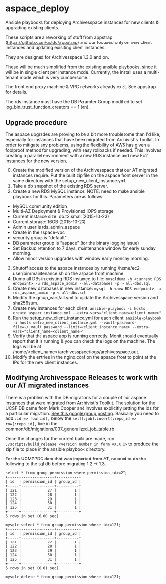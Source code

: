 # aspace_deploy
Ansible playbooks for deploying Archivesspace instances for new clients &amp; upgrading existing clients.

These scripts are a reworking of stuff from appstrap (https://github.com/ucldc/appstrap) and our focused only on new client instances and updating exisiting client instances.

They are designed for Archivesspace 1.3.0 and on.

These will be much simplified from the existing ansible playbooks, since it will be in single client per instance mode. Currently, the install uses a multi-tenant mode which is very cumbersome.

The front end proxy machine & VPC networks already exist. See appstrap for details.

The rds instance must have the DB Paramter Group modified to set log_bin_trust_function_creators == 1 (on).

## Upgrade procedure

The aspace upgrades are proving to be a bit more troublesome than I'd like,
especially for instances that have been migrated from Archivist's Toolkit. In
order to mitigate any problems, using the flexibility of AWS has given a
foolproof method for upgrading, with easy rollbacks if needed.
This involves creating a parallel environment with a new RDS instance and new
Ec2 instances for the new version.

0. Create the modified version of the Archivesspace that our AT migrated
   instances require. Put the built zip file on the aspace front server in the
   same directory with the setup_new_client_instance.yml.
1. Take a db snapshot of the existing RDS server.
2. Create a new RDS MySQL instance. NOTE: need to make ansible playbook for
   this. Parameters are as follows:
  * MySQL community edition
  * Multi-AZ Deployment & Provisioned IOPS storage
  * Current instance size: db.t2.small (2015-10-23)
  * Current storage: 16GB (2015-10-23)
  * Admin user is rds_admin_aspace
  * Create in the aspace-vpc
  * security group is "default"
  * DB parameter group is "aspace" (for the binary logging issue)
  * Set Backup retention to 7 days, maintenance window for early sunday morning.
  * Allow minor version upgrades with window early monday morning.
3. Shutoff access to the aspace instances by running
   /home/ec2-user/bin/maintenance.sh on the aspace front machine.
4. Dump all DBs in existing RDS instance to file:
   `mysqldump -h <current RDS endpoint> -u rds_aspace_admin --all-databases -p >
   all-dbs.sql`
5. Create new databases in new instance:
   `mysql -h <new RDS endpoint> -u rds_aspace_admin -p < all-dbs.sql`
6.  Modify the group_vars/all.yml to update the Archivesspace version and sha256sum.
7. Create new instances for each client:
   `ansible-playbook -i hosts create_aspace_instance.yml --extra-vars="client_name=<client_name>"`
8. Run the setup_new_client_instance.yml for each client:
   `ansible-playbook -i hosts setup_new_client_instance.yml --vault-password-file=~/.vault_password --limit=<client_instance_name> --extra-vars="client_name=<client_name>"`
9. Verify that the aspace app is running correctly. Monit should eventually
   report that it is running & you can check the logs on the machine. The logs
   will be at /home/&lt;client_name&gt;/archivesspace/logs/archivesspace.out.
10. Modify the entries in the nginx.conf on the apsace front to point at the IPs
    for the new client instances.

## Modifying Archivesspace Releases to work with our AT migrated instances
There is a problem with the DB migrations for a couple of our aspace instances
that were migrated from Archivist's Toolkit.
The solution for the UCSF DB came from Mark Cooper and involves explicitly setting the ids for a particular migration. [See this google group posting](https://groups.google.com/forum/#!topic/archivesspace/olsmrF2smNg).
Basically you need to add `:id => row[:id],` below the `self[:job].insert(:repo_id => row[:repo_id],` line in the common/db/migrations/037_generalized_job_table.rb

Once the changes for the current build are made, run `./scripts/build_release <version number in form vX.X.X>` to produce the zip file to place in the ansible playbook directory.

For the UCMPPDC data that was imported from AT, needed to do the following to
the sql db before migrating 1.2 -> 1.3.

    select * from group_permission where permission_id>=27;
    +-----+---------------+----------+
    | id  | permission_id | group_id |
    +-----+---------------+----------+
    | 121 |            27 |        1 |
    | 122 |            28 |        1 |
    | 123 |            29 |        1 |
    | 124 |            30 |        1 |
    | 125 |            31 |        1 |
    +-----+---------------+----------+
    5 rows in set (0.00 sec)
    
    mysql> select * from group_permission where id>=121;
    +-----+---------------+----------+
    | id  | permission_id | group_id |
    +-----+---------------+----------+
    | 121 |            27 |        1 |
    | 122 |            28 |        1 |
    | 123 |            29 |        1 |
    | 124 |            30 |        1 |
    | 125 |            31 |        1 |
    +-----+---------------+----------+
    5 rows in set (0.01 sec)
    
    mysql> delete * from group_permission where id>=121;
